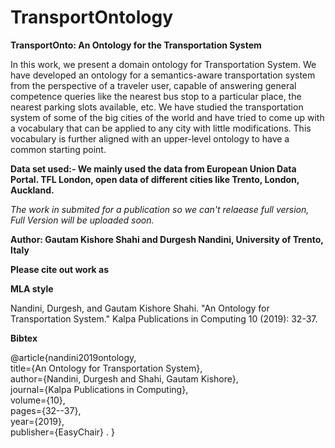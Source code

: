 # TransportOntology
**TransportOnto: An Ontology for the Transportation System**

In this work, we present a domain ontology for Transportation System. We have developed an ontology for a semantics-aware transportation system from the perspective of a traveler user, capable of answering general competence queries like the nearest bus stop to a particular place, the nearest parking slots available, etc. We have studied the transportation system of some of the big cities of the world and have tried to come up with a vocabulary that can be applied to any city with little modifications. This vocabulary is further aligned with an upper-level ontology to have a common starting point.

**Data set used:- We mainly used the data from European Union Data Portal. TFL London, open data of different cities like Trento, London, Auckland.**

*The work in submited for a publication so we can't relaease full version, Full Version will be uploaded soon.* 

**Author: Gautam Kishore Shahi and Durgesh Nandini, University of Trento, Italy**


**Please cite out work as**

**MLA style**

Nandini, Durgesh, and Gautam Kishore Shahi. "An Ontology for Transportation System." Kalpa Publications in Computing 10 (2019): 32-37.

**Bibtex**

@article{nandini2019ontology,  
  title={An Ontology for Transportation System},  
  author={Nandini, Durgesh and Shahi, Gautam Kishore},  
  journal={Kalpa Publications in Computing},  
  volume={10},  
  pages={32--37},  
  year={2019},  
  publisher={EasyChair} . 
}



